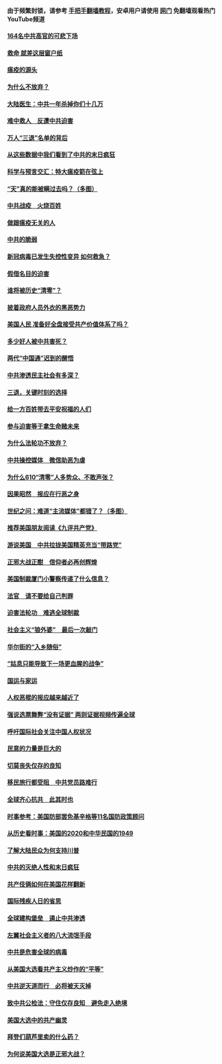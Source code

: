 #### 由于频繁封锁，请参考 [手把手翻墙教程](https://github.com/gfw-breaker/guides/wiki/)，安卓用户请使用 [网门](https://github.com/gfw-breaker/nogfw/blob/master/dl.md?t=01230800) 免翻墙观看热门YouTube频道 

#### [164名中共高官的可悲下场](../pages/251/418676.md?t=01230800) 

#### [救命 就差这层窗户纸](../pages/251/418706.md?t=01230800) 

#### [瘟疫的源头](../pages/251/418661.md?t=01230800) 

#### [为什么不放弃？](../pages/251/418691.md?t=01230800) 

#### [大陆医生：中共一年杀掉你们十几万](../pages/251/418670.md?t=01230800) 

#### [难中救人　反遭中共迫害](../pages/251/418414.md?t=01230800) 

#### [万人“三退”名单的背后](../pages/251/418505.md?t=01230800) 

#### [从这些数据中我们看到了中共的末日疯狂](../pages/251/418420.md?t=01230800) 

#### [科学与预言交汇：特大瘟疫箭在弦上](../pages/251/418266.md?t=01230800) 

#### [“天”真的能被瞒过去吗？（多图）](../pages/251/418308.md?t=01230800) 

#### [中共战疫　火烧百姓](../pages/251/418220.md?t=01230800) 

#### [做跟瘟疫无关的人](../pages/251/418171.md?t=01230800) 

#### [中共的脆弱](../pages/251/418196.md?t=01230800) 

#### [新冠病毒已发生失控性变异 如何救急？](../pages/251/418032.md?t=01230800) 

#### [假借名目的迫害](../pages/251/418055.md?t=01230800) 

#### [谁将被历史“清零”？](../pages/251/417485.md?t=01230800) 

#### [披着政府人员外衣的黑恶势力](../pages/251/417442.md?t=01230800) 

#### [美国人民 准备好全盘接受共产价值体系了吗？](../pages/251/417491.md?t=01230800) 

#### [多少好人被中共害死？](../pages/251/417144.md?t=01230800) 

#### [两代“中国通”迟到的醒悟](../pages/251/417064.md?t=01230800) 

#### [中共渗透民主社会有多深？](../pages/251/417063.md?t=01230800) 

#### [三退，关键时刻的选择](../pages/251/416969.md?t=01230800) 

#### [给一方百姓带去平安祝福的人们](../pages/251/416941.md?t=01230800) 

#### [参与迫害等于拿生命赌未来](../pages/251/416856.md?t=01230800) 

#### [为什么法轮功不放弃？](../pages/251/416864.md?t=01230800) 

#### [中共操控媒体　微信助恶为虐](../pages/251/416724.md?t=01230800) 

#### [为什么610“清零”人多势众、不敢声张？](../pages/251/416632.md?t=01230800) 

#### [因果昭然　报应在行恶之身](../pages/251/416582.md?t=01230800) 

#### [世纪之问：难道“主流媒体”都错了？（多图）](../pages/251/416571.md?t=01230800) 

#### [推荐美国朋友阅读《九评共产党》](../pages/251/416510.md?t=01230800) 

#### [游说美国　中共拉拢美国精英充当“带路党”](../pages/251/416529.md?t=01230800) 

#### [正邪大战正酣　信仰者必再创辉煌](../pages/251/416433.md?t=01230800) 

#### [美国制裁厦门小警察传递了什么信息？](../pages/251/416432.md?t=01230800) 

#### [法官　请不要给自己判罪](../pages/251/416379.md?t=01230800) 

#### [迫害法轮功　难逃全球制裁](../pages/251/416380.md?t=01230800) 

#### [社会主义“狼外婆”　最后一次敲门](../pages/251/416394.md?t=01230800) 

#### [华尔街的“入乡随俗”](../pages/251/416395.md?t=01230800) 

#### [“姑息只能导致下一场更血腥的战争”](../pages/251/416223.md?t=01230800) 

#### [国运与家运](../pages/251/416224.md?t=01230800) 

#### [人权恶棍的报应越来越近了](../pages/251/416276.md?t=01230800) 

#### [强说选票舞弊“没有证据” 两则证据视频传遍全球](../pages/251/416227.md?t=01230800) 

#### [呼吁国际社会关注中国人权状况](../pages/251/416135.md?t=01230800) 

#### [民意的力量是巨大的](../pages/251/416222.md?t=01230800) 

#### [切莫丧失仅存的良知](../pages/251/416134.md?t=01230800) 

#### [移民旅行都受阻　中共党员路难行](../pages/251/416033.md?t=01230800) 

#### [全球齐心抗共　此其时也](../pages/251/415989.md?t=01230800) 

#### [时事参考：美国防部罢免基辛格等11名国防政策顾问](../pages/251/415970.md?t=01230800) 

#### [从历史看时事：美国的2020和中华民国的1949](../pages/251/415949.md?t=01230800) 

#### [了解大陆民众为何支持川普](../pages/251/415950.md?t=01230800) 

#### [中共的灭绝人性和末日疯狂](../pages/251/415944.md?t=01230800) 

#### [共产伎俩如何在美国花样翻新](../pages/251/415908.md?t=01230800) 

#### [国际残疾人日的省思](../pages/251/415849.md?t=01230800) 

#### [全球建构堡垒　遏止中共渗透](../pages/251/415850.md?t=01230800) 

#### [左翼社会主义者的八大流氓手段](../pages/251/415802.md?t=01230800) 

#### [中共是危害全球的病毒](../pages/251/415569.md?t=01230800) 

#### [从美国大选看共产主义炒作的“平等”](../pages/251/415654.md?t=01230800) 

#### [中共逆天道而行　必将被天灭掉](../pages/251/415626.md?t=01230800) 

#### [致中共公检法：守住仅存良知　避免走入绝境](../pages/251/415627.md?t=01230800) 

#### [美国大选中的共产幽灵](../pages/251/415618.md?t=01230800) 

#### [拜登们葫芦里卖的什么药？](../pages/251/415531.md?t=01230800) 

#### [为何说美国大选是正邪大战？](../pages/251/415530.md?t=01230800) 

